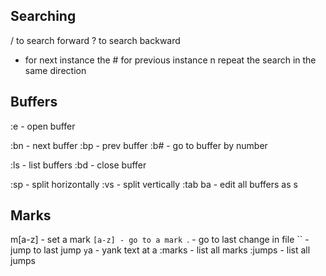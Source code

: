 
## Searching 

/ to search forward
? to search backward

* for next instance
the # for previous instance
n repeat the search in the same direction

## Buffers

:e - open buffer

:bn - next buffer
:bp - prev buffer
:b# - go to buffer by number

:ls - list buffers
:bd - close buffer

:sp - split horizontally
:vs - split vertically
:tab ba - edit all buffers as s

## Marks

m[a-z] - set a mark
`[a-z] - go to a mark
`. - go to last change in file
`` - jump to last jump
`y`a - yank text at a
:marks - list all marks
:jumps - list all jumps



